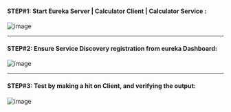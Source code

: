 #### STEP#1: Start Eureka Server | Calculator Client | Calculator Service :
![image](https://user-images.githubusercontent.com/689226/80283125-201bdc00-8733-11ea-9db6-ada8d8afabee.png)

<hr>

#### STEP#2: Ensure Service Discovery registration from eureka Dashboard:
![image](https://user-images.githubusercontent.com/689226/80283165-5194a780-8733-11ea-9a9b-938756b8271e.png)

<hr>

#### STEP#3: Test by making a hit on Client, and verifying the output:
![image](https://user-images.githubusercontent.com/689226/80283084-d59a5f80-8732-11ea-8801-6d29dc8e20fd.png)
